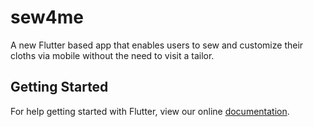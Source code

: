 # sew4me

A new Flutter based app that enables users to sew and customize their cloths via mobile without the need to visit a tailor.

## Getting Started

For help getting started with Flutter, view our online
[documentation](https://flutter.io/).
